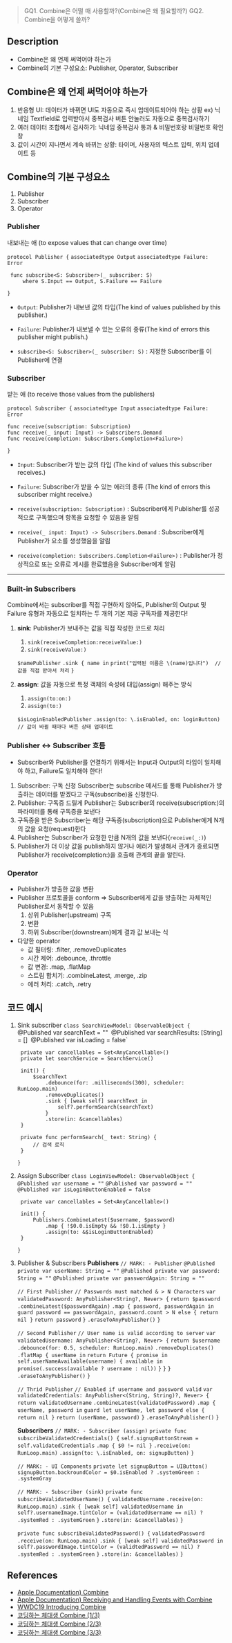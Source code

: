 >GQ1. Combine은 어떨 때 사용할까?(Combine은 왜 필요할까?)
>GQ2. Combine을 어떻게 쓸까?

## Description
- Combine은 왜 언제 써먹어야 하는가
- Combine의 기본 구성요소: Publisher, Operator, Subscriber

## Combine은 왜 언제 써먹어야 하는가
1. 반응형 UI: 데이터가 바뀌면 UI도 자동으로 즉시 업데이트되어야 하는 상황
	ex) 닉네임 Textfield로 입력받아서 중복검사 버튼 안눌러도 자동으로 중복검사하기
2. 여러 데이터 조합해서 검사하기: 닉네임 중복검사 통과 & 비밀번호랑 비밀번호 확인창
3. 값이 시간이 지나면서 계속 바뀌는 상황: 타이머, 사용자의 텍스트 입력, 위치 업데이트 등

## Combine의 기본 구성요소

1. Publisher
2. Subscriber
3. Operator
        
### Publisher
내보내는 애 (to expose values that can change over time)

`protocol Publisher {`
	 `associatedtype Output`
	 `associatedtype Failure: Error`
	 
	 func subscribe<S: Subscriber>(_ subscriber: S)
		 where S.Input == Output, S.Failure == Failure
`}`

- `Output`: Publisher가 내보낸 값의 타입(The kind of values published by this publisher.)
- `Failure`: Publisher가 내보낼 수 있는 오류의 종류(The kind of errors this publisher might publish.)

- `subscribe<S: Subscriber>(_ subscriber: S)`
  : 지정한 Subscriber를 이 Publisher에 연결

### Subscriber
받는 애 (to receive those values from the publishers)

`protocol Subscriber {`
	`associatedtype Input`
	`associatedtype Failure: Error`
	
	func receive(subscription: Subscription)
	func receive(_ input: Input) -> Subscribers.Demand
	func receive(completion: Subscribers.Completion<Failure>)
`}`

- `Input`: Subscriber가 받는 값의 타입
  (The kind of values this subscriber receives.)
- `Failure`: Subscriber가 받을 수 있는 에러의 종류
  (The kind of errors this subscriber might receive.)

- `receive(subscription: Subscription)`
  : Subscriber에게 Publisher를 성공적으로 구독했으며 항목을 요청할 수 있음을 알림
- `receive(_ input: Input) -> Subscribers.Demand`
  : Subscriber에게 Publisher가 요소를 생성했음을 알림
- `receive(completion: Subscribers.Completion<Failure>)`
  : Publisher가 정상적으로 또는 오류로 게시를 완료했음을 Subscriber에게 알림

------
### Built-in Subscribers
Combine에서는 subscriber를 직접 구현하지 않아도, Publisher의 Output 및 Failure 유형과 자동으로 일치하는 두 개의 기본 제공 구독자를 제공한다!

1. **sink**: Publisher가 보내주는 값을 직접 작성한 코드로 처리
	1. `sink(receiveCompletion:receiveValue:)`
	2. `sink(receiveValue:)`
	
	`$namePublisher`
	    `.sink { name in`
	        `print("입력된 이름은 \(name)입니다")  // 값을 직접 받아서 처리`
	    `}`
	    
2. **assign**: 값을 자동으로 특정 객체의 속성에 대입(assign) 해주는 방식
	1. `assign(to:on:)`
	2. `assign(to:)`

	`$isLoginEnabledPublisher`
		`.assign(to: \.isEnabled, on: loginButton)  // 값이 바뀔 때마다 버튼 상태 업데이트`

### Publisher ↔ Subscriber 흐름
- Subscriber와 Publisher를 연결하기 위해서는 Input과 Output의 타입이 일치해야 하고, Failure도 일치해야 한다!

1. Subscriber: 구독 신청
	Subscriber는 subscribe 메서드를 통해 Publisher가 방출하는 데이터를 받겠다고 구독(subscribe)을 신청한다.
2. Publisher: 구독증 드릴게
	Publisher는 Subscriber의 receive(subscription:)의 파라미터를 통해 구독증을 보낸다
3. 구독증을 받은 Subscriber는 해당 구독증(subscription)으로 Publisher에게 N개의 값을 요청(request)한다
4. Publisher는 Subscriber가 요청한 만큼 N개의 값을 보낸다(`receive(_:)`)
5. Publisher가 더 이상 값을 publish하지 않거나 에러가 발생해서 관계가 종료되면 Publisher가 receive(completion:)을 호출해 관계의 끝을 알린다.

### Operator
- Publisher가 방출한 값을 변환
- Publisher 프로토콜을 conform
	⇒ Subscriber에게 값을 방출하는 자체적인 Publisher로서 동작할 수 있음
	1. 상위 Publisher(upstream) 구독
	2. 변환
	3. 하위 Subscriber(downstream)에게 결과 값 보내는 식
- 다양한 operator
	- 값 필터링: .filter, .removeDuplicates
	- 시간 제어: .debounce, .throttle
	- 값 변경: .map, .flatMap
	- 스트림 합치기: .combineLatest, .merge, .zip
	- 에러 처리: .catch, .retry


## 코드 예시
1. Sink subscriber
	`class SearchViewModel: ObservableObject {
	    `@Published var searchText = ""`
	    `@Published var searchResults: [String] = []`
	    `@Published var isLoading = false`
	    
	    private var cancellables = Set<AnyCancellable>()
	    private let searchService = SearchService()
	    
	    init() {
	        $searchText
	            .debounce(for: .milliseconds(300), scheduler: RunLoop.main)
	            .removeDuplicates()
	            .sink { [weak self] searchText in
	                self?.performSearch(searchText)
	            }
	            .store(in: &cancellables)
	    }
	    
	    private func performSearch(_ text: String) {
			// 검색 로직
	    }
	`}`
	
2. Assign Subscriber
	`class LoginViewModel: ObservableObject {`
	    `@Published var username = ""`
	    `@Published var password = ""`
	    `@Published var isLoginButtonEnabled = false`
	
	    private var cancellables = Set<AnyCancellable>()
	
	    init() {
	        Publishers.CombineLatest($username, $password) 
		        .map { !$0.0.isEmpty && !$0.1.isEmpty } 
		        .assign(to: &$isLoginButtonEnabled)
		}
	`}`

3. Publisher & Subscribers
	**Publishers**
	`// MARK: - Publisher`
	`@Published private var userName: String = ""`
	`@Published private var password: String = ""`
	`@Published private var passwordAgain: String = ""`
	
	`// First Publisher`
	`// Passwords must matched & > N Characters`
	`var validatedPassword: AnyPublisher<String?, Never> {`
	    `return $password`
	        `.combineLatest($passwordAgain)`
	        `.map { password, passwordAgain in`
	            `guard password == passwordAgain, password.count > N else { return nil }`
	            `return password`
	        `}`
	        `.eraseToAnyPublisher()`
	`}`
	
	`// Second Publisher`
	`// User name is valid according to server`
	`var validatedUsername: AnyPublisher<String?, Never> {`
		`return $username`
			`.debounce(for: 0.5, scheduler: RunLoop.main)`
			`.removeDuplicates()`
	    `.flatMap { userName in`
		    `return Future { promise in`
		      `self.userNameAvailable(username) { available in`
		        `promise(.success(available ? username : nil))`
		      `}`
		    `}`
			`}`
			`.eraseToAnyPublisher()`
	`}`
	
	`// Thrid Publisher`
	`// Enabled if username and password valid`
	`var validatedCredentials: AnyPublisher<(String, String)?, Never> {`
		`return validatedUsername`
			`.combineLatest(validatedPassword)`
			`.map { userName, password in`
				`guard let userName, let password else { return nil }`
				`return (userName, password)`
			`}`
			`.eraseToAnyPublisher()`
	`}`
	
	**Subscribers**
	`// MARK: - Subscriber (assign)`
	`private func subscribeValidatedCredentials() {`
		`self.signupButtonStream = self.validatedCredentials`
			`.map { $0 != nil }`
			`.receive(on: RunLoop.main)`
			`.assign(to: \.isEnabled, on: signupButton)`
	`}`
	
	`// MARK: - UI Components`
	`private let signupButton = UIButton()`
	`signupButton.backroundColor = $0.isEnabled ? .systemGreen : .systemGray`
	
	`// MARK: - Subscriber (sink)`
	`private func subscribeValidatedUserName() {`
		`validatedUsername`
			`.receive(on: RunLoop.main)`
			`.sink { [weak self] validatedUsername in`
				`self?.usernameImage.tintColor = (validatedUsername == nil) ? .systemRed : .systemGreen`
			`}`
			`.store(in: &cancellables)`
	`}`
	
	`private func subscribeValidatedPassword() {`
		`validatedPassword`
			`.receive(on: RunLoop.main)`
			`.sink { [weak self] validatedPassword in`
				`self?.passwordImage.tintColor = (validtedPassword == nil) ? .systemRed : .systemGreen`
			`}`
			`.store(in: &cancellables)`
	`}`

## References
- [Apple Documentation) Combine](https://developer.apple.com/documentation/combine)
- [Apple Documentation) Receiving and Handling Events with Combine](https://developer.apple.com/documentation/combine/receiving-and-handling-events-with-combine)
- [WWDC19 Introducing Combine](https://developer.apple.com/videos/play/wwdc2019/722)
- [코딩하는 체대생 Combine (1/3)](https://mini-min-dev.tistory.com/288)
- [코딩하는 체대생 Combine (2/3)](https://mini-min-dev.tistory.com/289)
- [코딩하는 체대생 Combine (3/3)](https://mini-min-dev.tistory.com/290)